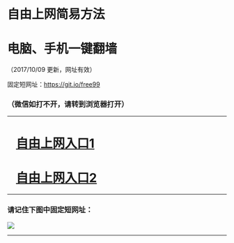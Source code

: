 ﻿# 自由上网简易方法

# 电脑、手机一键翻墙

（2017/10/09 更新，网址有效）

固定短网址：https://git.io/free99

### （微信如打不开，请转到浏览器打开）


***





# &nbsp;&nbsp; <a href="http://ft447914124.fwq-tz-1001.info/fwqtz01.html?t=100900124909 " target="_blank">自由上网入口1</a>
# &nbsp;&nbsp; <a href="http://ft289010617.fwq-tz-1002.info/fwqtz02.html?t=10090011626 " target="_blank">自由上网入口2</a>
***

### 请记住下图中固定短网址：

<img src="https://s3-us-west-2.amazonaws.com/fwq-1001/yjfq-20170905okok.png" /> 


***

